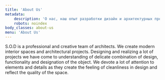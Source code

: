 ```yaml
---
title: 'About Us'
metadata:
    description: 'О нас, наш опыт разработки дизайн и архитектурных проектов от S.O.D. Работая с нашей студией у клиента появляется время и дизайн'
    robots: noindex
body_classes: about-us
menu: 'About Us'
---
```


<p class="description">S.O.D is a professional and creative team of architects. We create modern interior spaces and architectural projects. Designing and realizing a lot of projects we have come to understanding of delicate combination of design, functionality and designation of the object. We devote a lot of attention to elements and details as they create the feeling of сleanliness in design and reflect the quality of the space.</p> 

